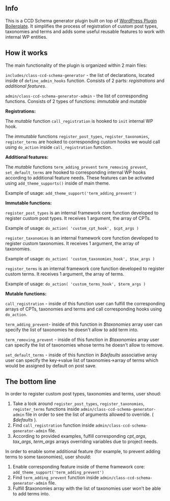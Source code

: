 ## Info

This is a CCD Schema generator plugin built on top of [WordPress Plugin Boilerplate](https://github.com/DevinVinson/WordPress-Plugin-Boilerplate). It simplifies the process of registration of custom post types, taxonomies and terms and adds some useful reusable features to work with internal WP entities.

## How it works

The main functionality of the plugin is organized within 2 main files:

`includes/class-ccd-schema-generator` - the list of declarations, located inside of `define_admin_hooks` function. Consists of 2 parts: *registrations* and *additional features*.

`admin/class-ccd-schema-generator-admin` - the list of corresponding functions. Consists of 2 types of functions: *immutable* and *mutable*

**Registrations:**

The *mutable* function `call_registration` is hooked to `init` internal WP hook.

The *immutable* functions `register_post_types`, `register_taxonomies`, `register_terms` are hooked to corresponding custom hooks we would call using `do_action` inside `call_registration` function.

**Additional features:**

The *mutable* functions `term_adding_prevent` `term_removing_prevent`, `set_default_terms` are hooked to corresponding internal WP hooks according to additional feature needs. These features can be activated using `add_theme_supports()` inside of main theme.

Example of usage:
`add_theme_support('term_adding_prevent')`

**Immutable functions:**

`register_post_types` is an internal framework core function developed to register custom post types. It receives 1 argument, the array of CPTs.

Example of usage:
`do_action( 'custom_cpt_hook', $cpt_args )`

`register_taxonomies` is an internal framework core function developed to register custom taxonomies. It receives 1 argument, the array of taxonomies.

Example of usage:
`do_action( 'custom_taxonomies_hook', $tax_args )`

`register_terms` is an internal framework core function developed to register custom terms. It receives 1 argument, the array of terms.

Example of usage:
`do_action( 'custom_terms_hook', $term_args )`

**Mutable functions:**

`call_registration` - inside of this function user can fulfill the corresponding arrays of CPTs, taxonomies and terms and call corresponding hooks using `do_action`.

`term_adding_prevent`- inside of this function in *$taxonomies* array user can specify the list of taxonomies he doesn't allow to add term into.

`term_removing_prevent` - inside of this function in *$taxonomies* array user can specify the list of taxonomies whose terms he doesn't allow to remove.

`set_default_terms` - inside of this function in *$defaults* associative array user can specify the key->value list of taxonomies->array of terms which would be assigned by default on post save.

## The bottom line

In order to register custom post types, taxonomies and terms, user shoud:

1. Take a look around `register_post_types`, `register_taxonomies`, `register_terms` functions inside `admin/class-ccd-schema-generator-admin` file in order to see the list of arguments allowed to override. ( *$defaults* ).
2. Find `call_registration` function inside `admin/class-ccd-schema-generator-admin` file. 
3. According to provided examples, fulfill corresponding *cpt_args*, *tax_args*, *term_args* arrays overriding variables due to project needs.

In order to enable some additional feature (for example, to prevent adding terms to some taxonomies), user should:

1. Enable corresponding feature inside of theme framework core:
`add_theme_support('term_adding_prevent')`
2. Find `term_adding_prevent` function inside `admin/class-ccd-schema-generator-admin` file.
3. Fulfill $taxonomies array with the list of taxonomies user won't be able to add terms into.


